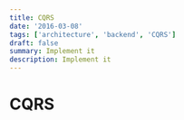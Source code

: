 ```yaml
---
title: CQRS
date: '2016-03-08'
tags: ['architecture', 'backend', 'CQRS']
draft: false
summary: Implement it
description: Implement it
---
```


# CQRS